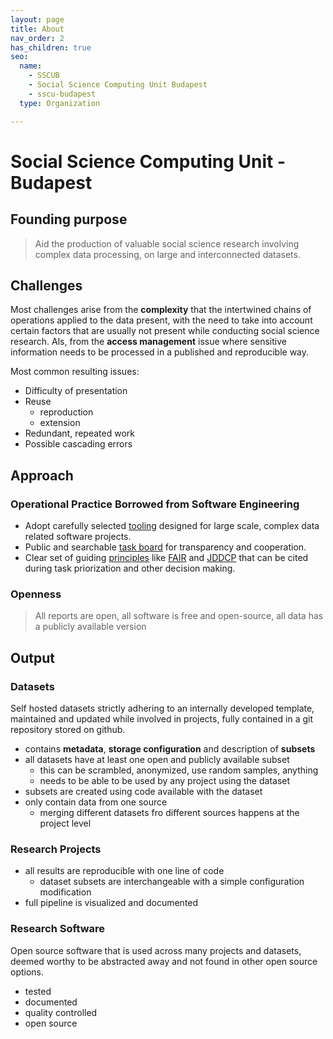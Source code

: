 ```yaml
---
layout: page
title: About
nav_order: 2
has_children: true
seo:
  name: 
    - SSCUB
    - Social Science Computing Unit Budapest
    - sscu-budapest
  type: Organization

---
```


# **S**ocial **S**cience **C**omputing **U**nit - **B**udapest

## Founding purpose

> Aid the production of valuable social science research involving complex data processing, on large and interconnected datasets.


## Challenges

Most challenges arise from the **complexity** that the intertwined chains of operations applied to the data present, with the need to take into account certain factors that are usually not present while conducting social science research. Als, from the **access management** issue where sensitive information needs to be processed in a published and reproducible way.

Most common resulting issues:

- Difficulty of presentation
- Reuse
  - reproduction
  - extension
- Redundant, repeated work
- Possible cascading errors


## Approach

### Operational Practice Borrowed from Software Engineering

- Adopt carefully selected [tooling](/tooling) designed for large scale, complex data related software projects.
- Public and searchable [task board](https://github.com/orgs/sscu-budapest/projects/2) for transparency and cooperation.
- Clear set of guiding [principles](/principles) like [FAIR](https://www.nature.com/articles/sdata201618.pdf) and [JDDCP](https://www.force11.org/datacitationprinciples) that can be cited during task priorization and other decision making.

### Openness

> All reports are open, all software is free and open-source, all data has a publicly available version


## Output

### Datasets

Self hosted datasets strictly adhering to an internally developed template, maintained and updated while involved in projects, fully contained in a git repository stored on github.

- contains **metadata**, **storage configuration** and description of **subsets**
- all datasets have at least one open and publicly available subset
  - this can be scrambled, anonymized, use random samples, anything
  - needs to be able to be used by any project using the dataset
- subsets are created using code available with the dataset
- only contain data from one source
  - merging different datasets fro different sources happens at the project level


### Research Projects



- all results are reproducible with one line of code
  - dataset subsets are interchangeable with a simple configuration modification
- full pipeline is visualized and documented


### Research Software

Open source software that is used across many projects and datasets, deemed worthy to be abstracted away and not found in other open source options.

- tested
- documented
- quality controlled
- open source
